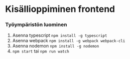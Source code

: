 # Kisällioppiminen frontend

### Työympäristön luominen

1. Asenna typescript `npm install -g typescript`
2. Asenna webpack `npm install -g webpack webpack-cli`
3. Asenna nodemon `npm install -g nodemon`
4. `npm start` tai `npm run watch`